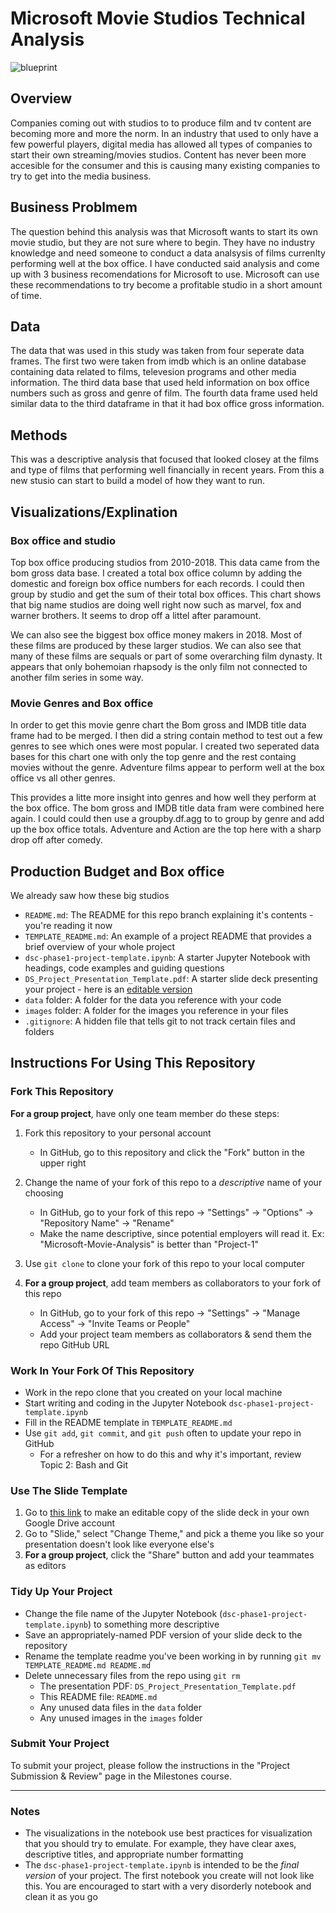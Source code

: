# Microsoft Movie Studios Technical Analysis 

![blueprint](images/blueprint.png)
## Overview
Companies coming out with studios to to produce film and tv content are becoming more and more the norm. In an industry that used to only have a few powerful players, digital media has allowed all types of companies to start their own streaming/movies studios. Content has never been more accesible for the consumer and this is causing many existing companies to try to get into the media business. 


## Business Problmem
The question behind this analysis was that Microsoft wants to start its own movie studio, but they are not sure where to begin. They have no industry knowledge and need someone to conduct a data analsysis of films currenlty performing well at the box office. I have conducted said analysis and come up with 3 business recomendations for Microsoft to use. Microsoft can use these recommendations to try become a profitable studio in a short amount of time.  
## Data

The data that was used in this study was taken from four seperate data frames. The first two were taken from imdb which is an online database containing data related to films, televesion programs and other media information. The third data base that used held information on box office numbers such as gross and genre of film. The fourth data frame used held similar data to the third dataframe in that it had box office gross information. 


## Methods 
This was a descriptive analysis that focused that looked closey at the films and type of films that performing well financially in recent years. From this a new stusio can start to build a model of how they want to run. 



## Visualizations/Explination

### Box office and studio 

Top box office producing studios from 2010-2018. This data came from the bom gross data base. I created a total box office column by adding the domestic and foreign box office numbers for each records. I could then group by studio and get the sum of their total box offices. This chart shows that big name studios are doing well right now such as marvel, fox and warner brothers. It seems to drop off a littel after paramount.  

We can also see the biggest box office money makers in 2018. Most of these films are produced by these larger studios. We can also see that many of these films are sequals or part of some overarching film dynasty. It appears that only bohemoian rhapsody is the only film not connected to another film series in some way. 


### Movie Genres and Box office

In order to get this movie genre chart the Bom gross and IMDB title data frame had to be merged. I then did a string contain method to test out a few genres to see which ones were most popular. I created two seperated data bases for this chart one with only the top genre and the rest containg movies without the genre. Adventure films appear to perform well at the box office vs all other genres. 

This provides a litte more insight into genres and how well they perform at the box office. The bom gross and IMDB title data fram were combined here again. I could could then use a groupby.df.agg to to group by genre and add up the box office totals. Adventure and Action are the top here with a sharp drop off after comedy.  




## Production Budget and Box office 

We already saw how these big studios 


- `README.md`: The README for this repo branch explaining it's contents - you're reading it now
- `TEMPLATE_README.md`: An example of a project README that provides a brief overview of your whole project
- `dsc-phase1-project-template.ipynb`: A starter Jupyter Notebook with headings, code examples and guiding questions
- `DS_Project_Presentation_Template.pdf`: A starter slide deck presenting your project - here is an [editable version](https://docs.google.com/presentation/d/1PaiH1bleXnhiPjTPsAXQSiAK0nkaRlseQIr_Yb-0mz0/copy)
- `data` folder: A folder for the data you reference with your code
- `images` folder: A folder for the images you reference in your files 
- `.gitignore`: A hidden file that tells git to not track certain files and folders

## Instructions For Using This Repository

### Fork This Repository

**For a group project**, have only one team member do these steps:

1. Fork this repository to your personal account
   - In GitHub, go to this repository and click the "Fork" button in the upper right
   
2. Change the name of your fork of this repo to a _descriptive_ name of your choosing
   - In GitHub, go to your fork of this repo -> "Settings" -> "Options" -> "Repository Name" -> "Rename"
   - Make the name descriptive, since potential employers will read it. Ex: "Microsoft-Movie-Analysis" is better than "Project-1"

3. Use `git clone` to clone your fork of this repo to your local computer

4. **For a group project**, add team members as collaborators to your fork of this repo
   - In GitHub, go to your fork of this repo -> "Settings" -> "Manage Access" -> "Invite Teams or People"
   - Add your project team members as collaborators & send them the repo GitHub URL

### Work In Your Fork Of This Repository

- Work in the repo clone that you created on your local machine
- Start writing and coding in the Jupyter Notebook `dsc-phase1-project-template.ipynb`
- Fill in the README template in `TEMPLATE_README.md`
- Use `git add`, `git commit`, and `git push` often to update your repo in GitHub
   - For a refresher on how to do this and why it's important, review Topic 2: Bash and Git

### Use The Slide Template

1. Go to [this link](https://docs.google.com/presentation/d/1PaiH1bleXnhiPjTPsAXQSiAK0nkaRlseQIr_Yb-0mz0/copy) to make an editable copy of the slide deck in your own Google Drive account
2. Go to "Slide," select "Change Theme," and pick a theme you like so your presentation doesn't look like everyone else's
3. **For a group project**, click the "Share" button and add your teammates as editors

### Tidy Up Your Project

- Change the file name of the Jupyter Notebook (`dsc-phase1-project-template.ipynb`) to something more descriptive
- Save an appropriately-named PDF version of your slide deck to the repository
- Rename the template readme you've been working in by running `git mv TEMPLATE_README.md README.md`
- Delete unnecessary files from the repo using `git rm`
   - The presentation PDF: `DS_Project_Presentation_Template.pdf`
   - This README file: `README.md`
   - Any unused data files in the `data` folder
   - Any unused images in the `images` folder

### Submit Your Project

To submit your project, please follow the instructions in the "Project Submission & Review" page in the Milestones course.

***
### Notes

- The visualizations in the notebook use best practices for visualization that you should try to emulate. For example, they have clear axes, descriptive titles, and appropriate number formatting
- The `dsc-phase1-project-template.ipynb` is intended to be the _final version_ of your project. The first notebook you create will not look like this. You are encouraged to start with a very disorderly notebook and clean it as you go

